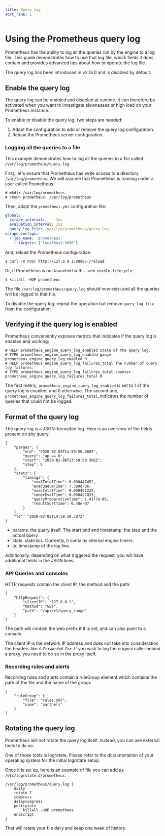 ```yaml
---
title: Query Log
sort_rank: 1
---
```


# Using the Prometheus query log

Prometheus has the ability to log all the queries run by the engine to a log
file. This guide demonstrates how to use that log file, which fields it does
contain and provides advanced tips about how to operate the log file.

The query log has been introduced in v2.16.0 and is disabled by default.

## Enable the query log

The query log can be enabled and disabled at runtime. It can therefore be
activated when you want to investigate slownesses or high load on your
Prometheus instance.

To enable or disable the query log, two steps are needed:

1. Adapt the configuration to add or remove the query log configuration.
1. Reload the Prometheus server configuration.

### Logging all the queries to a file

This example demonstrates how to log all the queries to
a file called `/var/log/prometheus/query.log`.

First, let's ensure that Prometheus has write access to a directory
`/var/log/prometheus`. We will assume that Prometheus is running under a user
called Prometheus:

```shell
# mkdir /var/log/prometheus
# chown prometheus: /var/log/prometheus
```

Then, adapt the `prometheus.yml` configuration file:

```yaml
global:
  scrape_interval:     15s
  evaluation_interval: 15s
  query_log_file: /var/log/prometheus/query.log
scrape_configs:
  - job_name: 'prometheus'
    - targets: ['localhost:9090']
```

And, reload the Prometheus configuration:

```shell
$ curl -X POST http://127.0.0.1:9090/-/reload
```

Or, if Prometheus is not launched with `--web.enable-lifecycle`:

```shell
$ killall -HUP prometheus
```

The file `/var/log/prometheus/query.log` should now exist and all the queries
will be logged to that file.

To disable the query log, repeat the operation but remove `query_log_file` from
the configuration.

## Verifying if the query log is enabled

Prometheus conveniently exposes metrics that indicates if the query log is
enabled and working:

```
# HELP prometheus_engine_query_log_enabled State of the query log.
# TYPE prometheus_engine_query_log_enabled gauge
prometheus_engine_query_log_enabled 0
# HELP prometheus_engine_query_log_failures_total The number of query log failures.
# TYPE prometheus_engine_query_log_failures_total counter
prometheus_engine_query_log_failures_total 0
```

The first metric, `prometheus_engine_query_log_enabled` is set to 1 of the
query log is enabled, and 0 otherwise.
The second one, `prometheus_engine_query_log_failures_total`, indicates the
number of queries that could not be logged.

## Format of the query log

The query log is a JSON-formatted log. Here is an overview of the fields
present on any query:

```
{
    "params": {
        "end": "2020-02-08T14:59:50.368Z",
        "query": "up == 0",
        "start": "2020-02-08T13:59:50.368Z",
        "step": 5
    },
    "stats": {
        "timings": {
            "evalTotalTime": 0.000447452,
            "execQueueTime": 7.599e-06,
            "execTotalTime": 0.000461232,
            "innerEvalTime": 0.000427033,
            "queryPreparationTime": 1.4177e-05,
            "resultSortTime": 6.48e-07
        }
    },
    "ts": "2020-02-08T14:59:50.387Z"
}
```

- params: the query itself. The start and end timestamp, the step and the actual
  query.
- stats: statistics. Currently, it contains internal engine timers.
- ts: timestamp of the log line.

Additionally, depending on what triggered the request, you will have additional
fields in the JSON lines.

### API Queries and consoles

HTTP requests contain the client IP, the method and the path:

```
{
    "httpRequest": {
        "clientIP": "127.0.0.1",
        "method": "GET",
        "path": "/api/v1/query_range"
    }
}
```

The path will contain the web prefix if it is set, and can also point to a
console.

The client IP is the network IP address and does not take into consideration the
headers like `X-Forwarded-For`. If you wish to log the original caller behind a
proxy, you need to do so in the proxy itself.

### Recording rules and alerts

Recording rules and alerts contain a ruleGroup element which contains the path
of the file and the name of the group:

```
{
    "ruleGroup": {
        "file": "rules.yml",
        "name": "partners"
    }
}
```


## Rotating the query log

Prometheus will not rotate the query log itself. Instead, you can use external
tools to do so.

One of those tools is logrotate. Please refer to the documentation of your
operating system for the initial logrotate setup.

Once it is set up, here is an example of file you can add as
`/etc/logrotate.d/prometheus`:

```
/var/log/prometheus/query.log {
    daily
    rotate 7
    compress
    delaycompress
    postrotate
        killall -HUP prometheus
    endscript
}
```

That will rotate your file daily and keep one week of history.
